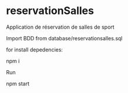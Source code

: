 # reservationSalles
Application de réservation de salles de sport  

Import BDD from database/reservationsalles.sql

for install depedencies:

npm i

Run

npm start
